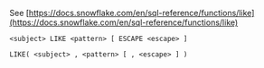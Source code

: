 See [https://docs.snowflake.com/en/sql-reference/functions/like](https://docs.snowflake.com/en/sql-reference/functions/like)
```
<subject> LIKE <pattern> [ ESCAPE <escape> ]

LIKE( <subject> , <pattern> [ , <escape> ] )
```
